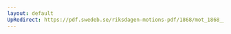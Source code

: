 ```yaml
---
layout: default
UpRedirect: https://pdf.swedeb.se/riksdagen-motions-pdf/1868/mot_1868__fk__00039.pdf
---
```

